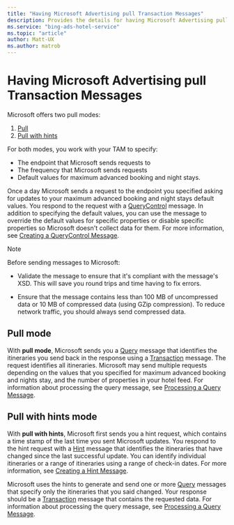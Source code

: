 ```yaml
---
title: "Having Microsoft Advertising pull Transaction Messages"
description: Provides the details for having Microsoft Advertising pull transaction messages.
ms.service: "bing-ads-hotel-service"
ms.topic: "article"
author: Matt-UX
ms.author: matrob
---
```


# Having Microsoft Advertising pull Transaction Messages

Microsoft offers two pull modes:

1. [Pull](#pull-mode) 
2. [Pull with hints](#pull-with-hints-mode)

For both modes, you work with your TAM to specify:

- The endpoint that Microsoft sends requests to
- The frequency that Microsoft sends requests
- Default values for maximum advanced booking and night stays.

Once a day Microsoft sends a request to the endpoint you specified asking for updates to your maximum advanced booking and night stays default values. You respond to the request with a [QueryControl](../query-control-message/query-control-message.md) message. In addition to specifying the default values, you can use the message to override the default values for specific properties or disable specific properties so Microsoft doesn't collect data for them. For more information, see [Creating a QueryControl Message](../query-control-message/create-query-control-message.md).


> [!NOTE]
> Before sending messages to Microsoft:
>
>- Validate the message to ensure that it's compliant with the message's XSD. This will save you round trips and time having to fix errors.
>  
>- Ensure that the message contains less than 100 MB of uncompressed data or 10 MB of compressed data (using GZip compression). To reduce network traffic, you should always send compressed data.


## Pull mode

With **pull mode**, Microsoft sends you a [Query](../query-message/query-message.md) message that identifies the itineraries you send back in the response using a [Transaction](../transaction-message/create-transaction-message.md) message. The request identifies all itineraries. Microsoft may send multiple requests depending on the values that you specified for maximum advanced booking and nights stay, and the number of properties in your hotel feed. For information about processing the query message, see [Processing a Query Message](../query-message/process-query-message.md).


## Pull with hints mode

With **pull with hints**, Microsoft first sends you a hint request, which contains a time stamp of the last time you sent Microsoft updates. You respond to the hint request with a [Hint](../hint-message/hint-message.md) message that identifies the itineraries that have changed since the last successful update. You can identify individual itineraries or a range of itineraries using a range of check-in dates. For more information, see [Creating a Hint Message](../hint-message/create-hint-message.md).

Microsoft uses the hints to generate and send one or more [Query](../query-message/query-message.md) messages that specify only the itineraries that you said changed. Your response should be a [Transaction](../transaction-message/create-transaction-message.md) message that contains the requested data. For information about processing the query message, see [Processing a Query Message](../query-message/process-query-message.md).

